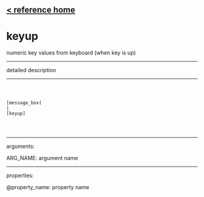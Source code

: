 [< reference home](ceammc_lib.html)
---

# keyup


numeric key values from keyboard (when key is up)

---

detailed description
<br>


---


```



[message_box(                                 
|
[keyup]


            
```

---
arguments:

ARG_NAME: argument name<br>

---
properties:

@property_name: property name<br>

